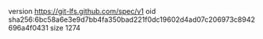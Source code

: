 version https://git-lfs.github.com/spec/v1
oid sha256:6bc58a6e3e9d7bb4fa350bad221f0dc19602d4ad07c206973c8942696a4f0431
size 1274
